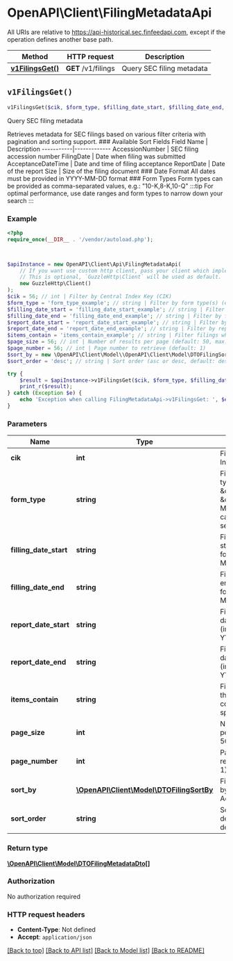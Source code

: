 # OpenAPI\Client\FilingMetadataApi

All URIs are relative to https://api-historical.sec.finfeedapi.com, except if the operation defines another base path.

| Method | HTTP request | Description |
| ------------- | ------------- | ------------- |
| [**v1FilingsGet()**](FilingMetadataApi.md#v1FilingsGet) | **GET** /v1/filings | Query SEC filing metadata |


## `v1FilingsGet()`

```php
v1FilingsGet($cik, $form_type, $filling_date_start, $filling_date_end, $report_date_start, $report_date_end, $items_contain, $page_size, $page_number, $sort_by, $sort_order): \OpenAPI\Client\Model\DTOFilingMetadataDto[]
```

Query SEC filing metadata

Retrieves metadata for SEC filings based on various filter criteria with pagination and sorting support.    ### Available Sort Fields    Field Name | Description  -----------|-------------  AccessionNumber | SEC filing accession number  FilingDate | Date when filing was submitted  AcceptanceDateTime | Date and time of filing acceptance  ReportDate | Date of the report  Size | Size of the filing document    ### Date Format  All dates must be provided in YYYY-MM-DD format    ### Form Types  Form types can be provided as comma-separated values, e.g.: \"10-K,8-K,10-Q\"    :::tip  For optimal performance, use date ranges and form types to narrow down your search  :::

### Example

```php
<?php
require_once(__DIR__ . '/vendor/autoload.php');



$apiInstance = new OpenAPI\Client\Api\FilingMetadataApi(
    // If you want use custom http client, pass your client which implements `GuzzleHttp\ClientInterface`.
    // This is optional, `GuzzleHttp\Client` will be used as default.
    new GuzzleHttp\Client()
);
$cik = 56; // int | Filter by Central Index Key (CIK)
$form_type = 'form_type_example'; // string | Filter by form type(s) (e.g., \"10-K\", \"8-K\"). Multiple values can be comma-separated
$filling_date_start = 'filling_date_start_example'; // string | Filter by filling date start (inclusive), format YYYY-MM-DD
$filling_date_end = 'filling_date_end_example'; // string | Filter by filling date end (inclusive), format YYYY-MM-DD
$report_date_start = 'report_date_start_example'; // string | Filter by report date start (inclusive), format YYYY-MM-DD
$report_date_end = 'report_date_end_example'; // string | Filter by report date end (inclusive), format YYYY-MM-DD
$items_contain = 'items_contain_example'; // string | Filter filings where the 'Items' field contains the specified text
$page_size = 56; // int | Number of results per page (default: 50, max: 200)
$page_number = 56; // int | Page number to retrieve (default: 1)
$sort_by = new \OpenAPI\Client\Model\\OpenAPI\Client\Model\DTOFilingSortBy(); // \OpenAPI\Client\Model\DTOFilingSortBy | Field to sort results by (default: AccessionNumber)
$sort_order = 'desc'; // string | Sort order (asc or desc, default: desc)

try {
    $result = $apiInstance->v1FilingsGet($cik, $form_type, $filling_date_start, $filling_date_end, $report_date_start, $report_date_end, $items_contain, $page_size, $page_number, $sort_by, $sort_order);
    print_r($result);
} catch (Exception $e) {
    echo 'Exception when calling FilingMetadataApi->v1FilingsGet: ', $e->getMessage(), PHP_EOL;
}
```

### Parameters

| Name | Type | Description  | Notes |
| ------------- | ------------- | ------------- | ------------- |
| **cik** | **int**| Filter by Central Index Key (CIK) | [optional] |
| **form_type** | **string**| Filter by form type(s) (e.g., \&quot;10-K\&quot;, \&quot;8-K\&quot;). Multiple values can be comma-separated | [optional] |
| **filling_date_start** | **string**| Filter by filling date start (inclusive), format YYYY-MM-DD | [optional] |
| **filling_date_end** | **string**| Filter by filling date end (inclusive), format YYYY-MM-DD | [optional] |
| **report_date_start** | **string**| Filter by report date start (inclusive), format YYYY-MM-DD | [optional] |
| **report_date_end** | **string**| Filter by report date end (inclusive), format YYYY-MM-DD | [optional] |
| **items_contain** | **string**| Filter filings where the &#39;Items&#39; field contains the specified text | [optional] |
| **page_size** | **int**| Number of results per page (default: 50, max: 200) | [optional] |
| **page_number** | **int**| Page number to retrieve (default: 1) | [optional] |
| **sort_by** | [**\OpenAPI\Client\Model\DTOFilingSortBy**](../Model/.md)| Field to sort results by (default: AccessionNumber) | [optional] |
| **sort_order** | **string**| Sort order (asc or desc, default: desc) | [optional] [default to &#39;desc&#39;] |

### Return type

[**\OpenAPI\Client\Model\DTOFilingMetadataDto[]**](../Model/DTOFilingMetadataDto.md)

### Authorization

No authorization required

### HTTP request headers

- **Content-Type**: Not defined
- **Accept**: `application/json`

[[Back to top]](#) [[Back to API list]](../../README.md#endpoints)
[[Back to Model list]](../../README.md#models)
[[Back to README]](../../README.md)
